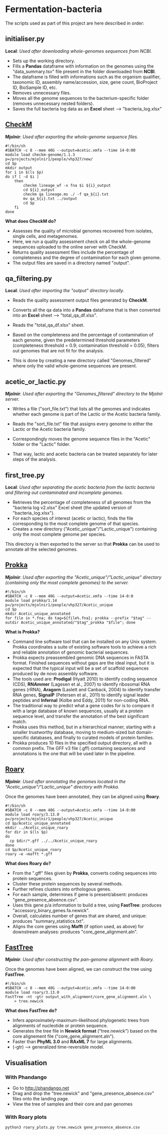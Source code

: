 # Fermentation-bacteria

The scripts used as part of this project are here described in order:

## initialiser.py
**Local**: *Used after downloading whole-genomes sequences from NCBI.*

- Sets up the working directory.
- Fills a **Pandas** dataframe with information on the genomes using the "data_summary.tsv" file present in the folder downloaded from **NCBI**.
- The dataframe is filled with informations such as the organism qualifier, taxonomic ID, assembly name/accession, size, gene count, BioProject ID, BioSample ID, etc.
- Removes unnecessary files.
- Moves all the genome sequences to the bacterium-specific folder (removes unnecessary nested folders).
- Saves the full bacteria log data as an **Excel** sheet --> "bacteria_log.xlsx"


## [CheckM](https://github.com/tseemann/prokka)
**Mjolnir**: *Used after exporting the whole-genome sequence files.*

~~~
#!/bin/sh
#SBATCH -c 8 --mem 40G --output=Acetic.xmfa --time 14-0:00
module load checkm-genome/1.1.3
p=/projects/mjolnir1/people/vhp327/new/
cd $p
mkdir output
for i in $(ls $p)
do if [ -d $i ]
    then
        checkm lineage_wf -x fna $i ${i}_output
        cd ${i}_output
        checkm qa lineage.ms ./ -f qa_${i}.txt
        mv qa_${i}.txt ../output
        cd $p
    fi
done
~~~

**What does CheckM do?**
- Assesses the quality of microbial genomes recovered from isolates, single cells, and metagenomes.
- Here, we run a quality assessment check on all the whole-genome sequences uploaded to the online server with CheckM.
- Returns quality assessment files include the percentage of completeness and the degree of contamination for each given genome.
- The output files are saved in a directory named "output".


## qa_filtering.py
**Local**: *Used after importing the "output" directory locally.*

- Reads the quality assessment output files generated by **CheckM**.
- Converts all the qa data into a **Pandas** dataframe that is then converted into an **Excel** sheet --> "total_qa_df.xlsx".

- Reads the "total_qa_df.xlsx" sheet.
- Based on the completeness and the percentage of contamination of each genome, given the predetermined threshold parameters (completeness threshold = 0.9; contamination threshold = 0.05), filters out genomes that are not fit for the analysis. 
- This is done by creating a new directory called "Genomes_filtered" where only the valid whole-genome sequences are present.


## acetic_or_lactic.py
**Mjolnir**: *Used after exporting the "Genomes_filtered" directory to the Mjolnir server.*

- Writes a file ("sort_file.txt") that lists all the genomes and indicates whether each genome is part of the Lactic or the Acetic bacteria family.

- Reads the "sort_file.txt" file that assigns every genome to either the Lactic or the Acetic bacteria family.
- Correspondingly moves the genome sequence files in the "Acetic" folder or the "Lactic" folder. 
- That way, lactic and acetic bacteria can be treated separately for later steps of the analysis.


## first_tree.py
**Local**: *Used after separating the acetic bacteria from the lactic bacteria and filtering out contaminated and incomplete genomes.*

- Retrieves the percentage of completeness of all genomes from the "bacteria log v2.xlsx" Excel sheet (the updated version of "bacteria_log.xlsx").
- For each species of interest (acetic or lactic), finds the file corresponding to the most complete genome of that species.
- Creates a new directory ("Acetic_unique"/"Lactic_unique") containing only the most complete genome per species.

This directory is then exported to the server so that **Prokka** can be used to annotate all the selected genomes.


## [Prokka](https://github.com/tseemann/prokka)
**Mjolnir**: *Used after exporting the "Acetic_unique"/"Lactic_unique" directory (containing only the most complete genomes) to the server.*

~~~
#!/bin/sh
#SBATCH -c 8 --mem 40G --output=Acetic.xmfa --time 14-0:0
module load prokka/1.14
p=/projects/mjolnir1/people/vhp327/Acetic_unique
cd $p
mkdir Acetic_unique_annotated
for file in *.fna; do tag=${file%.fna}; prokka --prefix "$tag" --outdir Acetic_unique_annotated/"$tag"_prokka "$file"; done
~~~

**What is Prokka?**
- Command line software tool that can be installed on any Unix system. Prokka coordinates a suite of existing software tools to achieve a rich and reliable annotation of genomic bacterial sequences.
- Prokka expects preassembled genomic DNA sequences in FASTA format. Finished sequences without gaps are the ideal input, but it is expected that the typical input will be a set of scaffold sequences produced by de novo assembly software.
- The tools used are: **Prodigal** (Hyatt 2010) to identify coding sequence (CDS), **RNAmmer** (Lagesen et al., 2007) to identify ribosomal RNA genes (rRNA), **Aragorn** (Laslett and Canback, 2004) to identify transfer RNA genes, **SignalP** (Petersen et al., 2011) to identify signal leader peptides and **Infernal** (Kolbe and Eddy, 2011) for non-coding RNA.
- The traditional way to predict what a gene codes for is to compare it with a large database of known sequences, usually at a protein sequence level, and transfer the annotation of the best significant match.
- Prokka uses this method, but in a hierarchical manner, starting with a smaller trustworthy database, moving to medium-sized but domain-specific databases, and finally to curated models of protein families.
- Prokka produces 10 files in the specified output directory, all with a common prefix. The GFF v3 file (.gff) containing sequences and annotations is the one that will be used later in the pipeline.


## [Roary](https://sanger-pathogens.github.io/Roary/)
**Mjolnir**: *Used after annotating the genomes located in the "Acetic_unique"/"Lactic_unique" directory with Prokka.*

Once the genomes have been annotated, they can be aligned using **Roary**.

~~~
#!/bin/sh
#SBATCH -c 8 --mem 40G --output=Acetic.xmfa --time 14-0:00
module load roary/3.13.0
p=/projects/mjolnir1/people/vhp327/Acetic_unique
cd $p/Acetic_unique_annotated
mkdir ../Acetic_unique_roary
for dir in $(ls $p)
do
  cp $dir/*.gff ../../Acetic_unique_roary
done
cd $p/Acetic_unique_roary
roary –e –mafft *.gff
~~~

**What does Roary do?**
- From the ".gff" files given by **Prokka**, converts coding sequences into protein sequences.
- Cluster these protein sequences by several methods.
- Further refines clusters into orthologous genes.
- For each sample, determines if gene is present/absent: produces "gene_presence_absence.csv".
- Uses this gene p/a information to build a tree, using **FastTree**: produces "accessory_binary_genes.fa.newick".
- Overall, calculates number of genes that are shared, and unique: produces "summary_statistics.txt".
- Aligns the core genes using **Mafft** (if option used, as above) for downstream analyses: produces "core_gene_alignment.aln".


## [FastTree](http://www.microbesonline.org/fasttree/)
**Mjolnir**: *Used after constructing the pan-genome alignment with Roary.*

Once the genomes have been aligned, we can construct the tree using **FastTree**.

~~~
#!/bin/sh
#SBATCH -c 8 --mem 40G --output=Acetic.xmfa --time 14-0:00
module load roary/3.13.0
FastTree -nt -gtr output_with_alignment/core_gene_alignment.aln \
    > tree.newick
~~~

**What does FastTree do?**
- Infers approximately-maximum-likelihood phylogenetic trees from alignments of nucleotide or protein sequence.
- Generates the tree file in **Newick format** ("tree.newick") based on the core alignement file ("core_gene_alignment.aln").
- Faster than **PhyML 3.0** and **RAxML 7** for large alignments.
- (-gtr) --> generalized time-reversible model.


## Visualisation
### With Phandango
- Go to http://phandango.net
- Drag and drop the "tree.newick" and "gene_presence_absence.csv" files onto the landing page.
- View the tree of samples and their core and pan genomes

### With Roary plots
~~~
python3 roary_plots.py tree.newick gene_presence_absence.csv
~~~
